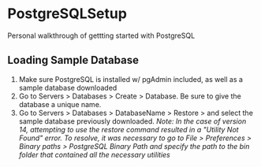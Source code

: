 # PostgreSQLSetup
Personal walkthrough of gettting started with PostgreSQL 

## Loading Sample Database
1. Make sure PostgreSQL is installed w/ pgAdmin included, as well as a sample database downloaded 
2. Go to Servers > Databases > Create > Database. Be sure to give the database a unique name. 
3. Go to Servers > Databases > DatabaseName > Restore > and select the sample database previously downloaded. *Note: In the case of version 14, attempting to use the restore command resulted in a "Utility Not Found" error. To resolve, it was necessary to go to File > Preferences > Binary paths > PostgreSQL Binary Path and specify the path to the bin folder that contained all the necessary utilities*
